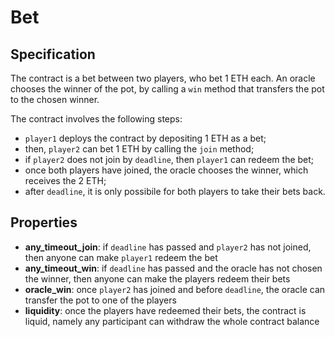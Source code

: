 # Bet

## Specification

The contract is a bet between two players, who bet 1 ETH each. An oracle chooses the winner of the pot, by calling a `win` method that transfers the pot to the chosen winner.

The contract involves the following steps: 
- `player1` deploys the contract by depositing 1 ETH as a bet;
- then, `player2` can bet 1 ETH by calling the `join` method;
- if `player2` does not join by `deadline`, then `player1` can redeem the bet;
- once both players have joined, the oracle chooses the winner, which receives the 2 ETH;
- after `deadline`, it is only possibile for both players to take their bets back.

## Properties

- **any_timeout_join**: if `deadline` has passed and `player2` has not joined, then anyone can make `player1` redeem the bet
- **any_timeout_win**: if `deadline` has passed and the oracle has not chosen the winner, then anyone can make the players redeem their bets
- **oracle_win**: once `player2` has joined and before `deadline`, the oracle can transfer the pot to one of the players
- **liquidity**: once the players have redeemed their bets, the contract is liquid, namely any participant can withdraw the whole contract balance
